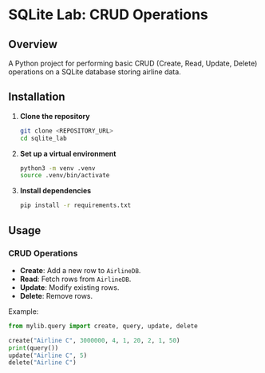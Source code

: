 # SQLite Lab: CRUD Operations

## Overview

A Python project for performing basic CRUD (Create, Read, Update, Delete) operations on a SQLite database storing airline data.

## Installation

1. **Clone the repository**

   ```bash
   git clone <REPOSITORY_URL>
   cd sqlite_lab
   ```

2. **Set up a virtual environment**

   ```bash
   python3 -m venv .venv
   source .venv/bin/activate
   ```

3. **Install dependencies**
   ```bash
   pip install -r requirements.txt
   ```

## Usage

### CRUD Operations

- **Create**: Add a new row to `AirlineDB`.
- **Read**: Fetch rows from `AirlineDB`.
- **Update**: Modify existing rows.
- **Delete**: Remove rows.

Example:

```python
from mylib.query import create, query, update, delete

create("Airline C", 3000000, 4, 1, 20, 2, 1, 50)
print(query())
update("Airline C", 5)
delete("Airline C")
```
